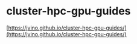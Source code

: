 # cluster-hpc-gpu-guides

[https://jvino.github.io/cluster-hpc-gpu-guides/](https://jvino.github.io/cluster-hpc-gpu-guides/)
